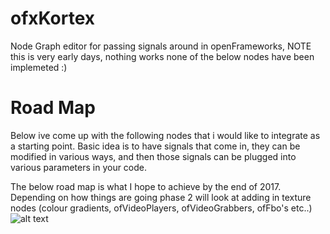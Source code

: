 # ofxKortex
Node Graph editor for passing signals around in openFrameworks, NOTE this is very early days, nothing works none of the below nodes have been implemeted :) 

# Road Map
Below ive come up with the following nodes that i would like to integrate as a starting point. Basic idea is to have signals that come in, they can be modified in various ways, and then those signals can be plugged into various parameters in your code.

The below road map is what I hope to achieve by the end of 2017. Depending on how things are going phase 2 will look at adding in texture nodes (colour gradients, ofVideoPlayers, ofVideoGrabbers, ofFbo's etc..)
![alt text](https://github.com/JoshuaBatty/ofxKortex/blob/master/Kortex%20Node%20Graph.png)
